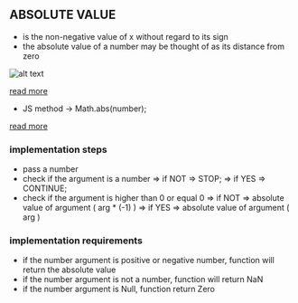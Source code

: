 ## ABSOLUTE VALUE

- is the non-negative value of x without regard to its sign
- the absolute value of a number may be thought of as its distance from zero

![alt text][graph]

[read more](https://en.wikipedia.org/wiki/Absolute_value)

- JS method -> Math.abs(number);

[read more](https://developer.mozilla.org/pl/docs/Web/JavaScript/Referencje/Obiekty/Math/abs)

[graph]: https://wikimedia.org/api/rest_v1/media/math/render/svg/5ebaee01e9b8c55b7465df71b61a1fe14cfb53e0 'Graphic'

### implementation steps

- pass a number
- check if the argument is a number
  => if NOT => STOP;
  => if YES => CONTINUE;
- check if the argument is higher than 0 or equal 0
  => if NOT => absolute value of argument ( arg \* (-1) )
  => if YES => absolute value of argument ( arg )

### implementation requirements

- if the number argument is positive or negative number, function will return the absolute value
- if the number argument is not a number, function will return NaN
- if the number argument is Null, function return Zero
